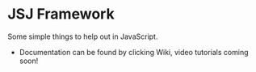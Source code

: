 # JSJ Framework
Some simple things to help out in JavaScript.
- Documentation can be found by clicking Wiki, video tutorials coming soon!
